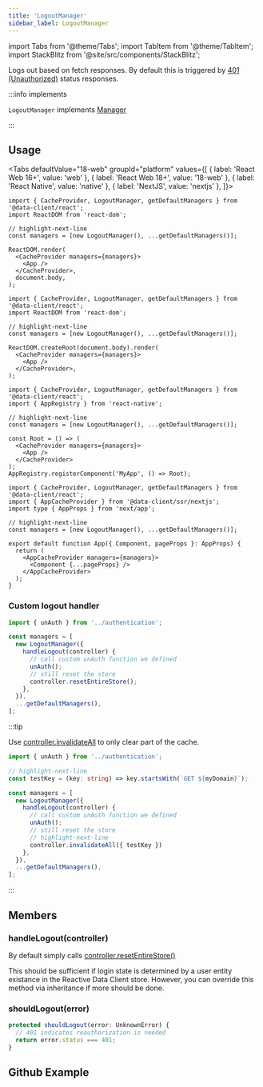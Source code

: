 ```yaml
---
title: 'LogoutManager'
sidebar_label: LogoutManager
---
```


import Tabs from '@theme/Tabs';
import TabItem from '@theme/TabItem';
import StackBlitz from '@site/src/components/StackBlitz';

<head>
  <title>LogoutManager - Handling 401s and other deauthorization triggers</title>
</head>

Logs out based on fetch responses. By default this is triggered by [401 (Unauthorized)](https://developer.mozilla.org/en-US/docs/Web/HTTP/Status/401) status responses.

:::info implements

`LogoutManager` implements [Manager](./Manager.md)

:::

## Usage

<Tabs
defaultValue="18-web"
groupId="platform"
values={[
{ label: 'React Web 16+', value: 'web' },
{ label: 'React Web 18+', value: '18-web' },
{ label: 'React Native', value: 'native' },
{ label: 'NextJS', value: 'nextjs' },
]}>
<TabItem value="web">

```tsx title="/index.tsx"
import { CacheProvider, LogoutManager, getDefaultManagers } from '@data-client/react';
import ReactDOM from 'react-dom';

// highlight-next-line
const managers = [new LogoutManager(), ...getDefaultManagers()];

ReactDOM.render(
  <CacheProvider managers={managers}>
    <App />
  </CacheProvider>,
  document.body,
);
```

</TabItem>

<TabItem value="18-web">

```tsx title="/index.tsx"
import { CacheProvider, LogoutManager, getDefaultManagers } from '@data-client/react';
import ReactDOM from 'react-dom';

// highlight-next-line
const managers = [new LogoutManager(), ...getDefaultManagers()];

ReactDOM.createRoot(document.body).render(
  <CacheProvider managers={managers}>
    <App />
  </CacheProvider>,
);
```

</TabItem>

<TabItem value="native">

```tsx title="/index.tsx"
import { CacheProvider, LogoutManager, getDefaultManagers } from '@data-client/react';
import { AppRegistry } from 'react-native';

// highlight-next-line
const managers = [new LogoutManager(), ...getDefaultManagers()];

const Root = () => (
  <CacheProvider managers={managers}>
    <App />
  </CacheProvider>
);
AppRegistry.registerComponent('MyApp', () => Root);
```

</TabItem>

<TabItem value="nextjs">

```tsx title="pages/_app.tsx"
import { CacheProvider, LogoutManager, getDefaultManagers } from '@data-client/react';
import { AppCacheProvider } from '@data-client/ssr/nextjs';
import type { AppProps } from 'next/app';

// highlight-next-line
const managers = [new LogoutManager(), ...getDefaultManagers()];

export default function App({ Component, pageProps }: AppProps) {
  return (
    <AppCacheProvider managers={managers}>
      <Component {...pageProps} />
    </AppCacheProvider>
  );
}
```

</TabItem>
</Tabs>

### Custom logout handler

```ts
import { unAuth } from '../authentication';

const managers = [
  new LogoutManager({
    handleLogout(controller) {
      // call custom unAuth function we defined
      unAuth();
      // still reset the store
      controller.resetEntireStore();
    },
  }),
  ...getDefaultManagers(),
];
```

:::tip

Use [controller.invalidateAll](./Controller.md#invalidateAll) to only clear part of the cache.

```ts
import { unAuth } from '../authentication';

// highlight-next-line
const testKey = (key: string) => key.startsWith(`GET ${myDomain}`);

const managers = [
  new LogoutManager({
    handleLogout(controller) {
      // call custom unAuth function we defined
      unAuth();
      // still reset the store
      // highlight-next-line
      controller.invalidateAll({ testKey })
    },
  }),
  ...getDefaultManagers(),
];
```

:::

## Members

### handleLogout(controller)

By default simply calls [controller.resetEntireStore()](./Controller.md#resetEntireStore)

This should be sufficient if login state is determined by a user entity existance in the Reactive Data Client store. However,
you can override this method via inheritance if more should be done.

### shouldLogout(error)

```ts
protected shouldLogout(error: UnknownError) {
  // 401 indicates reauthorization is needed
  return error.status === 401;
}
```

## Github Example

<StackBlitz app="github-app" file="src/RootProvider.tsx" view="editor" />
